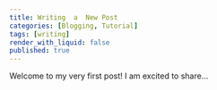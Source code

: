 ```yaml
---
title: Writing  a  New Post
categories: [Blogging, Tutorial]
tags: [writing]
render_with_liquid: false
published: true
---
```


Welcome to my very first post! I am excited to share...
